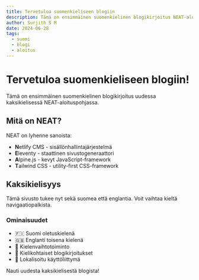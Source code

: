 ```yaml
---
title: Tervetuloa suomenkieliseen blogiin
description: Tämä on ensimmäinen suomenkielinen blogikirjoitus NEAT-aloituspohjassa
author: Surjith S M
date: 2024-06-28
tags:
  - suomi
  - blogi
  - aloitus
---
```


# Tervetuloa suomenkieliseen blogiin!

Tämä on ensimmäinen suomenkielinen blogikirjoitus uudessa kaksikielisessä NEAT-aloituspohjassa. 

## Mitä on NEAT?

NEAT on lyhenne sanoista:
- **N**etlify CMS - sisällönhallintajärjestelmä
- **E**leventy - staattinen sivustogeneraattori  
- **A**lpine.js - kevyt JavaScript-framework
- **T**ailwind CSS - utility-first CSS-framework

## Kaksikielisyys

Tämä sivusto tukee nyt sekä suomea että englantia. Voit vaihtaa kieltä navigaatiopalkista.

### Ominaisuudet

- 🇫🇮 Suomi oletuskielenä
- 🇬🇧 Englanti toisena kielenä
- 🔄 Kielenvaihtotoiminto
- 📝 Kielikohtaiset blogikirjoitukset
- 🎨 Lokalisoitu käyttöliittymä

Nauti uudesta kaksikielisestä blogista!
